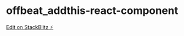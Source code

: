 # offbeat_addthis-react-component

[Edit on StackBlitz ⚡️](https://stackblitz.com/edit/vitejs-vite-e3hgkk)